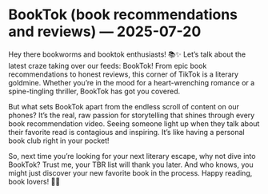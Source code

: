 # BookTok (book recommendations and reviews) — 2025-07-20

Hey there bookworms and booktok enthusiasts! 📚✨ Let’s talk about the latest craze taking over our feeds: BookTok! From epic book recommendations to honest reviews, this corner of TikTok is a literary goldmine. Whether you’re in the mood for a heart-wrenching romance or a spine-tingling thriller, BookTok has got you covered.

But what sets BookTok apart from the endless scroll of content on our phones? It’s the real, raw passion for storytelling that shines through every book recommendation video. Seeing someone light up when they talk about their favorite read is contagious and inspiring. It’s like having a personal book club right in your pocket!

So, next time you’re looking for your next literary escape, why not dive into BookTok? Trust me, your TBR list will thank you later. And who knows, you might just discover your new favorite book in the process. Happy reading, book lovers! 📖💕